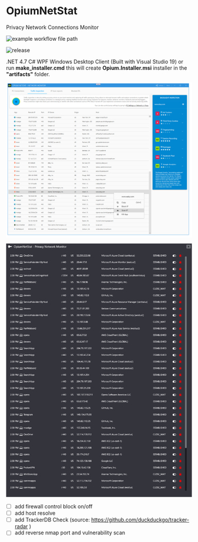 # OpiumNetStat
Privacy Network Connections Monitor

![example workflow file path](https://github.com/i470/OpiumNetStat/workflows/OpiumNetStatInstaller/badge.svg)

![release](https://badgen.net/github/release/i470/OpiumNetStat/)

.NET 4.7 C# WPF Windows Desktop Client (Built with Visual Studio 19)
or run **make_installer.cmd** this will create **Opium.Installer.msi** installer in the **"artifacts"** folder.



![Opium NetStat](https://github.com/i470/OpiumNetStat/blob/master/opium-netstat-0.0.0.5.PNG "Privacy Connections Monitor and Firewall v2")

![Opium NetStat](https://github.com/i470/OpiumNetStat/blob/master/wpf-opium-netstat-network-monitor-privacy-firewall-dark.png "Privacy Connections Monitor and Firewall")

- [ ] add firewall control block on/off
- [ ] add host resolve
- [ ] add TrackerDB Check (source: https://github.com/duckduckgo/tracker-radar )
- [ ] add reverse nmap port and vulnerability scan
